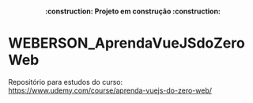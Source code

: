 <h4 align="center"> 
    :construction:  Projeto em construção  :construction:
</h4>

# WEBERSON_AprendaVueJSdoZeroWeb
Repositório para estudos do curso: https://www.udemy.com/course/aprenda-vuejs-do-zero-web/

